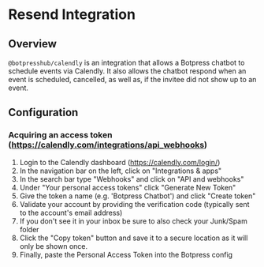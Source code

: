 # Resend Integration

## Overview

`@botpresshub/calendly` is an integration that allows a Botpress chatbot to schedule events via Calendly. It also allows the chatbot respond when an event is scheduled, cancelled, as well as, if the invitee did not show up to an event.

## Configuration

### Acquiring an access token (https://calendly.com/integrations/api_webhooks)

1. Login to the Calendly dashboard (https://calendly.com/login/)
2. In the navigation bar on the left, click on "Integrations & apps"
3. In the search bar type "Webhooks" and click on "API and webhooks"
4. Under "Your personal access tokens" click "Generate New Token"
5. Give the token a name (e.g. 'Botpress Chatbot') and click "Create token"
6. Validate your account by providing the verification code (typically sent to the account's email address)
7. If you don't see it in your inbox be sure to also check your Junk/Spam folder
8. Click the "Copy token" button and save it to a secure location as it will only be shown once.
9. Finally, paste the Personal Access Token into the Botpress config
